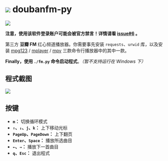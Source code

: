 # ![](art/logo.jpg) doubanfm-py

![](https://img.shields.io/badge/python-2.7%2B%2C%203.3%2B-blue.svg)

**注意，使用该软件登录账户可能会被官方禁言！详情请看 [issue#6](https://github.com/nekocode/doubanfm-py/issues/6) 。**

第三方 **豆瓣 FM** 红心频道播放器。你需要事先安装  `requests`、`urwid` 库，以及安装 [mpg123](http://www.mpg123.de/) / [mplayer](http://mplayerhq.hu/design7/news.html) / [mpv](http://mpv.io/) 三款命令行播放器中的其中一款。

**Finally，使用 `./fm.py` 命令启动程式**。*（暂不支持运行在 Windows 下）*

## 程式截图
![](art/screenshot.png)

## 按键
- **`m`：** 切换循环模式
- **`↑`、`↓`、`j`、`k`：** 上下移动光标
- **`PageUp`、`PageDown`：** 上下翻页
- **`Enter`、`Space`：** 播放所选曲目
- **`←`、`→`：** 播放下一首曲目
- **`q`、`Esc`：** 退出程式
